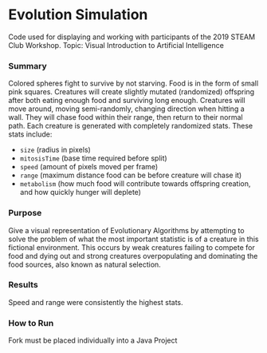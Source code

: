 <h1> Evolution Simulation </h1>

<p> Code used for displaying and working with participants of the 2019 STEAM Club Workshop.
Topic: Visual Introduction to Artificial Intelligence </p>

<h3> Summary </h3> 

<p> Colored spheres fight to survive by not starving. Food is in the form of small pink squares. Creatures will create slightly mutated (randomized) offspring after
both eating enough food and surviving long enough.
Creatures will move around, moving semi-randomly, changing direction when hitting a wall. They will chase food within their range, then return to their normal path.
Each creature is generated with completely randomized stats. 
These stats include: </p>

<ul>
<li> <code>size</code> (radius in pixels) </li>
<li> <code>mitosisTime</code> (base time required before split) </li>
<li> <code>speed</code> (amount of pixels moved per frame) </li>
<li> <code>range</code> (maximum distance food can be before creature will chase it) </li>
<li> <code>metabolism</code> (how much food will contribute towards offspring creation, and how quickly hunger will deplete) </li>
</ul>

<h3> Purpose </h3>

<p> Give a visual representation of Evolutionary Algorithms by attempting to solve the problem of what the most important statistic is of a creature in
this fictional environment. This occurs by weak creatures failing to compete for food and dying out and strong creatures overpopulating and dominating the food
sources, also known as natural selection. </p>

<h3> Results </h3> 

<p> Speed and range were consistently the highest stats. </p>

<h3> How to Run </h3>

<p> Fork must be placed individually into a Java Project </p>
